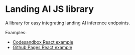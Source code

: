 # Landing AI JS library

A library for easy integrating landing AI inference endpoints.

Examples:
- [Codesandbox React example](https://codesandbox.io/s/eloquent-tesla-yzsbsk?file=/src/App.js)
- [Github Pages React example](https://github.com/landing-ai/inference-h5)